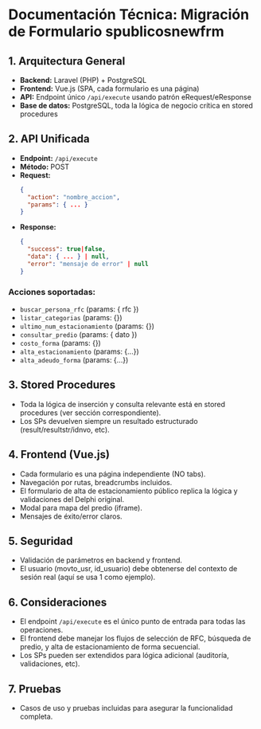 # Documentación Técnica: Migración de Formulario spublicosnewfrm

## 1. Arquitectura General
- **Backend:** Laravel (PHP) + PostgreSQL
- **Frontend:** Vue.js (SPA, cada formulario es una página)
- **API:** Endpoint único `/api/execute` usando patrón eRequest/eResponse
- **Base de datos:** PostgreSQL, toda la lógica de negocio crítica en stored procedures

## 2. API Unificada
- **Endpoint:** `/api/execute`
- **Método:** POST
- **Request:**
  ```json
  {
    "action": "nombre_accion",
    "params": { ... }
  }
  ```
- **Response:**
  ```json
  {
    "success": true|false,
    "data": { ... } | null,
    "error": "mensaje de error" | null
  }
  ```

### Acciones soportadas:
- `buscar_persona_rfc` (params: { rfc })
- `listar_categorias` (params: {})
- `ultimo_num_estacionamiento` (params: {})
- `consultar_predio` (params: { dato })
- `costo_forma` (params: {})
- `alta_estacionamiento` (params: {...})
- `alta_adeudo_forma` (params: {...})

## 3. Stored Procedures
- Toda la lógica de inserción y consulta relevante está en stored procedures (ver sección correspondiente).
- Los SPs devuelven siempre un resultado estructurado (result/resultstr/idnvo, etc).

## 4. Frontend (Vue.js)
- Cada formulario es una página independiente (NO tabs).
- Navegación por rutas, breadcrumbs incluidos.
- El formulario de alta de estacionamiento público replica la lógica y validaciones del Delphi original.
- Modal para mapa del predio (iframe).
- Mensajes de éxito/error claros.

## 5. Seguridad
- Validación de parámetros en backend y frontend.
- El usuario (movto_usr, id_usuario) debe obtenerse del contexto de sesión real (aquí se usa 1 como ejemplo).

## 6. Consideraciones
- El endpoint `/api/execute` es el único punto de entrada para todas las operaciones.
- El frontend debe manejar los flujos de selección de RFC, búsqueda de predio, y alta de estacionamiento de forma secuencial.
- Los SPs pueden ser extendidos para lógica adicional (auditoría, validaciones, etc).

## 7. Pruebas
- Casos de uso y pruebas incluidas para asegurar la funcionalidad completa.
